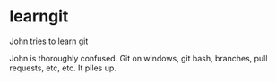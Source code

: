 # learngit
John tries to learn git

John is thoroughly confused. Git on windows, git bash, branches, pull requests, etc, etc. It piles up.
